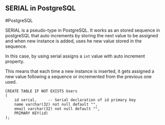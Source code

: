 ## SERIAL in PostgreSQL
#PostgreSQL

SERIAL is a pseudo-type in PostgreSQL. 
It works as an stored sequence in postgreSQL that auto increments by storing the next value to be assigned and when new instance is added, uses he new value stored in the sequence. 

In this case, by using serial assigns a `int` value with auto increment property. 

This means that each time a new instance is inserted, it gets assigned a new value following a sequence or incremented from the previous one used. 

```PostgreSQL
CREATE TABLE IF NOT EXISTS Users
(
	id serial,     -- Serial declaration of id primary key 
	name varchar(32) not null default "", 
	email varchar(32) not null default "", 
	PRIMARY KEY(id)
); 
```




